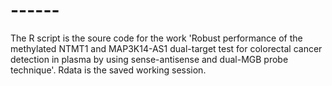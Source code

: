 # ------
The R script is the soure code for the work 'Robust performance of the methylated NTMT1 and MAP3K14-AS1 dual-target test for colorectal cancer detection in plasma by using sense-antisense and dual-MGB probe technique'. 
Rdata is the saved working session.
